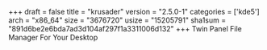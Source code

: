 +++
draft = false
title = "krusader"
version = "2.5.0-1"
categories = ['kde5']
arch = "x86_64"
size = "3676720"
usize = "15205791"
sha1sum = "891d6be2e6bda7ad3d104af297f1a3311006d132"
+++
Twin Panel File Manager For Your Desktop